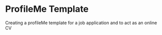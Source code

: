 # ProfileMe Template
 Creating a profileMe template for a job application and to act as an online CV

